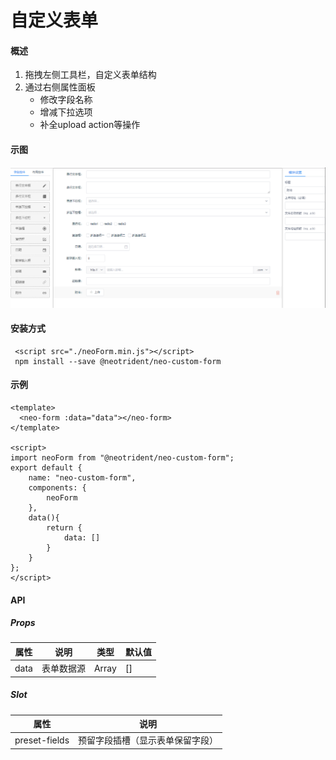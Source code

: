 # 自定义表单

#### 概述
1. 拖拽左侧工具栏，自定义表单结构
2. 通过右侧属性面板
	- 修改字段名称
	- 增减下拉选项
	- 补全upload action等操作
	
#### 示图
[![demo](https://raw.githubusercontent.com/ForBurning/vue-fly/master/form.png "demo")](https://raw.githubusercontent.com/ForBurning/vue-fly/master/form.png "demo")


#### 安装方式
     <script src="./neoForm.min.js"></script>
     npm install --save @neotrident/neo-custom-form
    

#### 示例

    <template>
      <neo-form :data="data"></neo-form>
    </template>
    
    <script>
    import neoForm from "@neotrident/neo-custom-form";
    export default {
        name: "neo-custom-form",
        components: {
            neoForm
        },
        data(){
			return {
				data: []
			}
		}
    };
    </script>
    
#### API
##### Props
| 属性  | 说明  | 类型    |    默认值    |
| ------------ | ------------ | ------------ |  ------------    |
|  data | 表单数据源  | Array  | []  |

##### Slot
| 属性  | 说明  
| ------------ | ------------
|  preset-fields | 预留字段插槽（显示表单保留字段）

